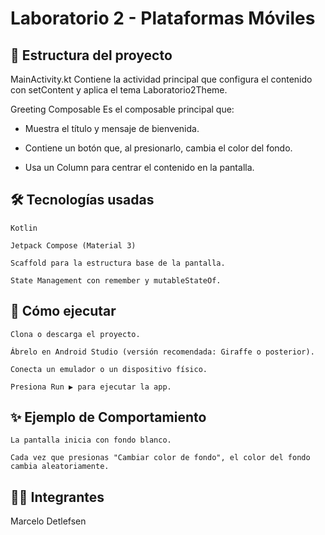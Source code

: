 # Laboratorio 2 - Plataformas Móviles

## 📂 Estructura del proyecto

MainActivity.kt
Contiene la actividad principal que configura el contenido con setContent y aplica el tema Laboratorio2Theme.

Greeting Composable
Es el composable principal que:

- Muestra el título y mensaje de bienvenida.

- Contiene un botón que, al presionarlo, cambia el color del fondo.

- Usa un Column para centrar el contenido en la pantalla.

## 🛠 Tecnologías usadas

    Kotlin

    Jetpack Compose (Material 3)

    Scaffold para la estructura base de la pantalla.

    State Management con remember y mutableStateOf.

## 🚀 Cómo ejecutar

    Clona o descarga el proyecto.

    Ábrelo en Android Studio (versión recomendada: Giraffe o posterior).

    Conecta un emulador o un dispositivo físico.

    Presiona Run ▶ para ejecutar la app.

## ✨ Ejemplo de Comportamiento

    La pantalla inicia con fondo blanco.

    Cada vez que presionas "Cambiar color de fondo", el color del fondo cambia aleatoriamente.

## 👨‍💻 Integrantes

Marcelo Detlefsen
